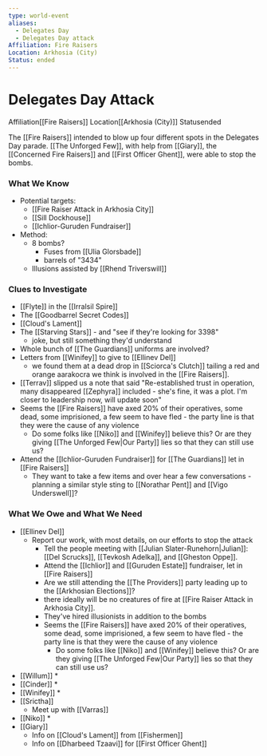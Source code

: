 ```yaml
---
type: world-event
aliases:
  - Delegates Day
  - Delegates Day attack
Affiliation: Fire Raisers
Location: Arkhosia (City)
Status: ended
---
```


# Delegates Day Attack
<span class="dataview inline-field"><span class="inline-field-key">Affiliation</span><span class="inline-field-value">[[Fire Raisers]]</span></span>
<span class="dataview inline-field"><span class="inline-field-key">Location</span><span class="inline-field-value">[[Arkhosia (City)]]</span></span>
<span class="dataview inline-field"><span class="inline-field-key">Status</span><span class="inline-field-value">ended</span></span>

The [[Fire Raisers]] intended to blow up four different spots in the Delegates Day parade. [[The Unforged Few]], with help from [[Giary]], the [[Concerned Fire Raisers]] and [[First Officer Ghent]], were able to stop the bombs.



### What We Know
* Potential targets:
	* [[Fire Raiser Attack in Arkhosia City]]
	* [[Sill Dockhouse]]
	* [[Ichlior-Guruden Fundraiser]]
* Method:
	* 8 bombs? 
		* Fuses from [[Ulia Glorsbade]]
		* barrels of "3434"
	* Illusions assisted by [[Rhend Triverswill]]


### Clues to Investigate
* [[Flyte]] in the [[Irralsil Spire]]
* The [[Goodbarrel Secret Codes]]
* [[Cloud's Lament]]
* The [[Starving Stars]] - and "see if they're looking for 3398"
	* joke, but still something they'd understand
* Whole bunch of [[The Guardians]] uniforms are involved?
* Letters from [[Winifey]] to give to [[Ellinev Del]]
	* we found them at a dead drop in [[Sciorca's Clutch]] tailing a red and orange aarakocra we think is involved in the [[Fire Raisers]]. 
* [[Terrav]] slipped us a note that said "Re-established trust in operation, many disappeared [[Zephyra]] included - she's fine, it was a plot. I'm closer to leadership now, will update soon"
* Seems the [[Fire Raisers]] have axed 20% of their operatives, some dead, some imprisioned, a few seem to have fled - the party line is that they were the cause of any violence
	* Do some folks like [[Niko]] and [[Winifey]] believe this? Or are they giving [[The Unforged Few|Our Party]] lies so that they can still use us? 
* Attend the [[Ichlior-Guruden Fundraiser]] for [[The Guardians]] let in [[Fire Raisers]]
	* They want to take a few items and over hear a few conversations - planning a similar style sting to [[Norathar Pent]] and [[Vigo Underswell]]?


### What We Owe and What We Need
* [[Ellinev Del]]
	* Report our work, with most details, on our efforts to stop the attack
		* Tell the people meeting with [[Julian Slater-Runehorn|Julian]]:  [[Del Scrucks]], [[Tevkosh Adelka]], and [[Gheston Oppe]].
		* Attend the [[Ichlior]] and [[Guruden Estate]] fundraiser, let in [[Fire Raisers]]
		* Are we still attending the [[The Providers]] party leading up to the [[Arkhosian Elections]]?
		* there ideally will be no creatures of fire at [[Fire Raiser Attack in Arkhosia City]].
		* They've hired illusionists in addition to the bombs
		* Seems the [[Fire Raisers]] have axed 20% of their operatives, some dead, some imprisioned, a few seem to have fled - the party line is that they were the cause of any violence
			* Do some folks like [[Niko]] and [[Winifey]] believe this? Or are they giving [[The Unforged Few|Our Party]] lies so that they can still use us?
* [[Willum]]
	* 
* [[Cinder]]
	* 
* [[Winifey]]
	* 
* [[Srictha]]
	* Meet up with [[Varras]]
* [[Niko]] 
	* 
* [[Giary]]
	* Info on [[Cloud's Lament]] from [[Fishermen]]
	* Info on [[Dharbeed Tzaavi]] for [[First Officer Ghent]]



